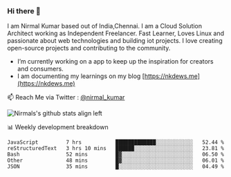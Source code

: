 ### Hi there 👋

 I am Nirmal Kumar based out of India,Chennai. I am a Cloud Solution Architect working as Independent Freelancer. Fast Learner, Loves Linux and passionate about web technologies and building iot projects. I love creating open-source projects and contributing to the community.

- I’m currently working on a app to keep up the inspiration for creators and consumers.
- I am documenting my learnings on my blog [https://nkdews.me](https://nkdews.me)

📫 Reach Me via  Twitter : [@nirmal_kumar](https://twitter.com/nirmal_kumar)

![Nirmals's github stats align left](https://github-readme-stats.vercel.app/api?username=nk-gears&show_icons=true)


📊 Weekly development breakdown

<!--START_SECTION:waka-->
```text
JavaScript         7 hrs           █████████████░░░░░░░░░░░░   52.44 % 
reStructuredText   3 hrs 10 mins   ██████░░░░░░░░░░░░░░░░░░░   23.81 % 
Bash               52 mins         █▓░░░░░░░░░░░░░░░░░░░░░░░   06.50 % 
Other              48 mins         █▓░░░░░░░░░░░░░░░░░░░░░░░   06.01 % 
JSON               35 mins         █░░░░░░░░░░░░░░░░░░░░░░░░   04.49 % 
```
<!--END_SECTION:waka-->



